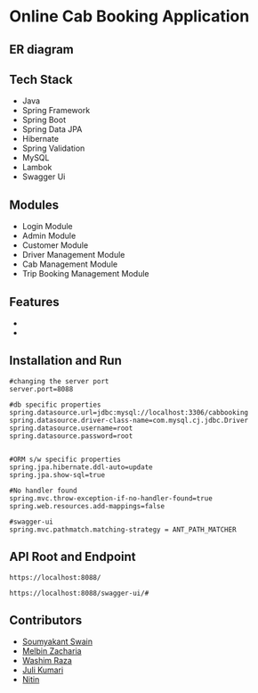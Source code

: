 # Online Cab Booking Application



## ER diagram



## Tech Stack
- Java
- Spring Framework
- Spring Boot
- Spring Data JPA
- Hibernate
- Spring Validation
- MySQL
- Lambok
- Swagger Ui

## Modules
- Login Module
- Admin Module
- Customer Module
- Driver Management Module
- Cab Management Module
- Trip Booking Management Module

## Features

-
-


## Installation and Run

```
#changing the server port
server.port=8088

#db specific properties
spring.datasource.url=jdbc:mysql://localhost:3306/cabbooking
spring.datasource.driver-class-name=com.mysql.cj.jdbc.Driver
spring.datasource.username=root
spring.datasource.password=root


#ORM s/w specific properties
spring.jpa.hibernate.ddl-auto=update
spring.jpa.show-sql=true

#No handler found
spring.mvc.throw-exception-if-no-handler-found=true
spring.web.resources.add-mappings=false

#swagger-ui
spring.mvc.pathmatch.matching-strategy = ANT_PATH_MATCHER

```

## API Root and Endpoint

```
https://localhost:8088/
```

```
https://localhost:8088/swagger-ui/#
```

## Contributors

- [Soumyakant Swain](https://github.com/Soumya048)
- [Melbin Zacharia](https://github.com/melbinzaharia)
- [Washim Raza](https://github.com/washimraza1234)
- [Juli Kumari](https://github.com/Julikumari048)
- [Nitin](https://github.com/nitinaggarwal2512)





